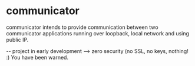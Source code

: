 # communicator
communicator intends to provide communication between two communicator applications running over loopback, local network and using public IP. 

-- project in early development --> zero security (no SSL, no keys, nothing! :) You have been warned.
